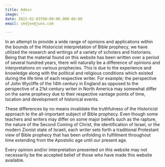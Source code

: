 ```yaml
---
title: Admin
image: ''
date: 2022-02-03T00:00:00.000-06:00
email: cmdjen@juno.com

---
```

In an attempt to provide a wide range of opinions and applications within the bounds of the Historicist interpretation of Bible prophecy, we have utilized the research and writings of a variety of scholars and historians. Being that the material found on this website has been written over a period of several hundred years, there will naturally be a difference of opinions and interpretations on various prophecies. This is due to the experience and knowledge along with the political and religious conditions which existed during the life time of each respective writer. For example; the perspective of John Wycliffe of the 14th century in England as opposed to the perspective of a 21st century writer in North America may somewhat differ on the same prophecy due to their respective vantage points of time, location and development of historical events.

These differences by no means invalidate the truthfulness of the Historicist approach to the all-important subject of Bible prophecy. Even though some teachers and writers may differ on some major beliefs such as the rapture, the nature of the Second Coming of Christ, the identification of Israel, or the modern Zionist state of Israeli, each writer sets forth a traditional Protestant view of Bible prophecy that has been unfolding in fulfillment throughout time extending from the Apostolic age until our present age.

Every opinion and/or interpretation presented on this website may not necessarily be the accepted belief of those who have made this website available.